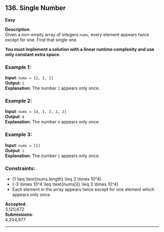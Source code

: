 ## 136. Single Number
**Easy**

**Description**:  
Given a non-empty array of integers `nums`, every element appears twice except for one. Find that single one.

**You must implement a solution with a linear runtime complexity and use only constant extra space.**

### Example 1:
**Input**: `nums = [2, 2, 1]`  
**Output**: `1`  
**Explanation**: The number `1` appears only once.

### Example 2:
**Input**: `nums = [4, 1, 2, 1, 2]`  
**Output**: `4`  
**Explanation**: The number `4` appears only once.

### Example 3:
**Input**: `nums = [1]`  
**Output**: `1`  
**Explanation**: The number `1` appears only once.

### Constraints:
- \(1 \leq \text{nums.length} \leq 3 \times 10^4\)
- \(-3 \times 10^4 \leq \text{nums[i]} \leq 3 \times 10^4\)
- Each element in the array appears twice except for one element which appears only once.

**Accepted**:  
3,120,672  
**Submissions**:  
4,204,977  

---
